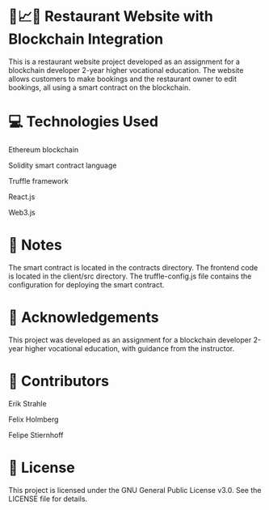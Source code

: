 # 🍴📈🔗 Restaurant Website with Blockchain Integration
This is a restaurant website project developed as an assignment for a blockchain developer 2-year higher vocational education. The website allows customers to make bookings and the restaurant owner to edit bookings, all using a smart contract on the blockchain.


# 💻 Technologies Used

Ethereum blockchain

Solidity smart contract language

Truffle framework

React.js

Web3.js

# 📝 Notes

The smart contract is located in the contracts directory.
The frontend code is located in the client/src directory.
The truffle-config.js file contains the configuration for deploying the smart contract.

# 🙏 Acknowledgements

This project was developed as an assignment for a blockchain developer 2-year higher vocational education, with guidance from the instructor.

# 🤝 Contributors 

Erik Strahle

Felix Holmberg

Felipe Stiernhoff

# 📄 License
This project is licensed under the GNU General Public License v3.0. See the LICENSE file for details.
